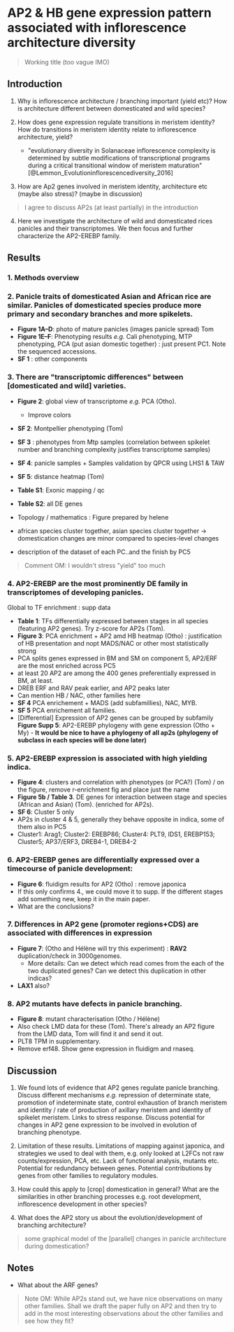 
# AP2 & HB gene expression pattern associated with inflorescence architecture diversity

> Working title (too vague IMO)
 
## Introduction

1. Why is inflorescence architecture / branching important (yield etc)? How is architecture different between domesticated and wild species?

2. How does gene expression regulate transitions in meristem identity? How do transitions in meristem identity relate to inflorescence architecture, yield?
    - "evolutionary diversity in Solanaceae inflorescence complexity is determined by subtle modifications of transcriptional programs during a critical transitional window of meristem maturation" [@Lemmon_Evolutioninflorescencediversity_2016]

3. How are Ap2 genes involved in meristem identity, architecture etc (maybe also stress)? (maybe in discussion)

> I agree to discuss AP2s (at least partially) in the introduction

4. Here we investigate the architecture of wild and domesticated rices panicles and their transcriptomes. We then focus and further characterize the AP2-EREBP family.

## Results

### 1. Methods overview

### 2. Panicle traits of domesticated Asian and African rice are similar. Panicles of domesticated species produce more primary and secondary branches and more spikelets.
- **Figure 1A–D**: photo of mature panicles (images panicle spread) Tom
- **Figure 1E–F**: Phenotyping results *e.g.* Cali phenotyping, MTP phenotyping, PCA (put asian domestic together) : just present PC1. Note the sequenced accessions.
- **SF 1** : other components

### 3. There are "transcriptomic differences" between [domesticated and wild] varieties.
- **Figure 2**: global view of transcriptome *e.g.* PCA (Otho).
    - Improve colors
- **SF 2**: Montpellier phenotyping (Tom)
- **SF 3** : phenotypes from Mtp samples (correlation between spikelet number and branching complexity justifies transcriptome samples)
- **SF 4**: panicle samples + Samples validation by QPCR using LHS1 & TAW
- **SF 5**: distance heatmap (Tom)
- **Table S1**: Exonic mapping / qc
- **Table S2**: all DE genes
- Topology / mathematics : Figure prepared by helene

- african species cluster together, asian species cluster together -> domestication changes are minor compared to species-level changes
- description of the dataset of each PC..and the finish by PC5

> Comment OM: I wouldn't stress "yield" too much

### 4. AP2-EREBP are the most prominently DE family in transcriptomes of developing panicles.

Global to TF enrichment : supp data

- **Table 1**: TFs differentially expressed between stages in all species (featuring AP2 genes). Try z-score for AP2s (Tom).
- **Figure 3**: PCA enrichment + AP2 amd HB heatmap (Otho) : justification of HB presentation and nopt MADS/NAC or other most statistically strong
- PCA splits genes expressed in BM and SM on component 5, AP2/ERF are the most enriched across PC5
- at least 20 AP2 are among the 400 genes preferentially expressed in BM, at least.
- DREB ERF and RAV peak earlier, and AP2 peaks later
- Can mention HB / NAC, other families here
- **SF 4** PCA enrichement + MADS (add subfamillies), NAC, MYB.
- **SF 5** PCA enrichement all families.
- [Differential] Expression of AP2 genes can be grouped by subfamily **Figure Supp  5**: AP2-EREBP phylogeny with gene expression (Otho + My) - **It would be nice to have a phylogeny of all ap2s (phylogeny of subclass in each species will be done later)**

### 5. AP2-EREBP expression is associated with high yielding indica.
- **Figure 4**: clusters and correlation with phenotypes (or PCA?) (Tom) / on the figure, remove r-enrichment fig and place just the name
- **Figure 5b / Table 3**. DE genes for interaction between stage and species (African and Asian) (Tom). (enriched for AP2s).
- **SF 6**: Cluster 5 only
- AP2s in cluster 4 & 5, generally they behave opposite in indica, some of them also in PC5
- Cluster1: Arag1; Cluster2: EREBP86; Cluster4: PLT9, IDS1, EREBP153; Cluster5; AP37/ERF3, DREB4-1, DREB4-2

### 6. AP2-EREBP genes are differentially expressed over a timecourse of panicle development:
- **Figure 6**: fluidigm results for AP2 (Otho) : remove japonica
- If this only confirms 4., we could move it to supp. If the different stages add something new, keep it in the main paper.
- What are the conclusions?

### 7. Differences in AP2 gene (promoter regions+CDS) are associated with differences in expression
- **Figure 7**: (Otho and Hélène will try this experiment) : **RAV2** duplication/check in 3000genomes.
  - More details: Can we detect which read comes from the each of the two duplicated genes? Can we detect this duplication in other indicas?
- **LAX1** also?

### 8. AP2 mutants have defects in panicle branching.
- **Figure 8**: mutant characterisation (Otho / Hélène)
- Also check LMD data for these (Tom). There's already an AP2 figure from the LMD data, Tom will find it and send it out.
- PLT8 TPM in supplementary.
- Remove erf48. Show gene expression in fluidigm and rnaseq.

## Discussion

1. We found lots of evidence that AP2 genes regulate panicle branching. Discuss different mechanisms *e.g.* repression of determinate state, promotion of indeterminate state, control exhaustion of branch meristem and identity / rate of production of axillary meristem and identity of spikelet meristem. Links to stress response. Discuss potential for changes in AP2 gene expression to be involved in evolution of branching phenotype.

2. Limitation of these results. Limitations of mapping against japonica, and strategies we used to deal with them, e.g. only looked at L2FCs not raw counts/expression, PCA, etc. Lack of functional analysis, mutants etc. Potential for redundancy between genes. Potential contributions by genes from other families to regulatory modules.

3. How could this apply to [crop] domestication in general? What are the similarities in other branching processes e.g. root development, inflorescence development in other species?

4. What does the AP2 story us about the evolution/development of branching architecture?

> some graphical model of the [parallel] changes in panicle architecture during domestication?

## Notes

- What about the ARF genes?

> Note OM: While AP2s stand out, we have nice observations on many other families. Shall we draft the paper fully on AP2 and then try to add in the most interesting observations about the other families and see how they fit?
